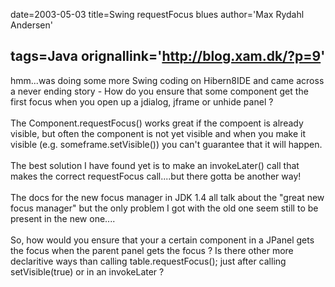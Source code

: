 date=2003-05-03
title=Swing requestFocus blues
author='Max Rydahl Andersen'

tags=Java 
orignallink='http://blog.xam.dk/?p=9'
---
<div><p>hmm...was doing some more Swing coding on Hibern8IDE and came across a never ending story - How do you ensure that some component get the first focus when you open up a jdialog, jframe or unhide panel ?<br><br>
The Component.requestFocus() works great if the compoent is already visible, but often the component is not yet visible and when you make it visible (e.g. someframe.setVisible()) you can't guarantee that it will happen.<br><br>
The best solution I have found yet is to make an invokeLater() call that makes the correct requestFocus call....but there gotta be another way! <br><br>
The docs for the new focus manager in JDK 1.4 all talk about the "great new focus manager" but the only problem I got with the old one seem still to be present in the new one....<br><br>
So, how would you ensure that your a certain component in a JPanel gets the focus when the parent panel gets the focus ? Is there other more declaritive ways than calling table.requestFocus(); just after calling setVisible(true) or in an invokeLater ?</p></div>
